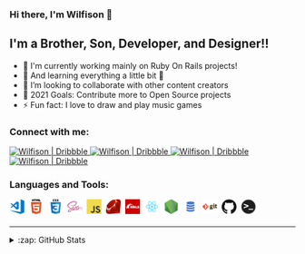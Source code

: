 ### Hi there, I'm Wilfison 👋


## I'm a Brother, Son, Developer, and Designer!!

- 🔭 I'm currently working mainly on Ruby On Rails projects!
- 🌱 And learning everything a little bit 🤣
- 👯 I’m looking to collaborate with other content creators
- 🥅 2021 Goals: Contribute more to Open Source projects
- ⚡ Fun fact: I love to draw and play music games


### Connect with me:

<a href="https://dribbble.com/wilfison">
<img alt="Wilfison | Dribbble" width="22px" src="https://cdn.jsdelivr.net/npm/simple-icons@v3/icons/dribbble.svg"/>
</a>
<a href="https://twitter.com/willbatolli">
<img alt="Wilfison | Dribbble" width="22px" src="https://cdn.jsdelivr.net/npm/simple-icons@v3/icons/twitter.svg"/>
</a>
<a href="https://linkedin.com/in/wilfison">
<img alt="Wilfison | Dribbble" width="22px" src="https://cdn.jsdelivr.net/npm/simple-icons@v3/icons/linkedin.svg"/>
</a>
<a href="https://instagram.com/wilfison">
<img alt="Wilfison | Dribbble" width="22px" src="https://cdn.jsdelivr.net/npm/simple-icons@v3/icons/instagram.svg"/>
</a>

<br />

### Languages and Tools:
<img align="left" alt="Visual Studio Code" width="26px" src="https://github.com/github/explore/raw/master/topics/visual-studio-code/visual-studio-code.png" style="max-width:100%; margin-right: 8px;">

<img align="left" alt="HTML5" width="26px" src="https://github.com/github/explore/raw/master/topics/html/html.png" style="max-width:100%; margin-right: 8px;">

<img align="left" alt="CSS3" width="26px" src="https://github.com/github/explore/raw/master/topics/css/css.png" style="max-width:100%; margin-right: 8px;">

<img align="left" alt="Sass" width="26px" src="https://github.com/github/explore/raw/master/topics/sass/sass.png" style="max-width:100%; margin-right: 8px;">

<img align="left" alt="JavaScript" width="26px" src="https://github.com/github/explore/raw/master/topics/javascript/javascript.png" style="max-width:100%; margin-right: 8px;">

<img align="left" alt="Ruby" width="26px" src="https://github.com/github/explore/raw/master/topics/ruby/ruby.png" style="max-width:100%; margin-right: 8px;">

<img align="left" alt="Ruby On Rails" width="26px" src="https://github.com/github/explore/raw/master/topics/rails/rails.png" style="max-width:100%; margin-right: 8px;">

<img align="left" alt="React" width="26px" src="https://github.com/github/explore/raw/master/topics/react/react.png" style="max-width:100%; margin-right: 8px;">

<img align="left" alt="Node.js" width="26px" src="https://github.com/github/explore/raw/master/topics/nodejs/nodejs.png" style="max-width:100%; margin-right: 8px;">

<img align="left" alt="SQL" width="26px" src="https://github.com/github/explore/raw/master/topics/sql/sql.png" style="max-width:100%; margin-right: 8px;">

<img align="left" alt="Git" width="26px" src="https://github.com/github/explore/raw/master/topics/git/git.png" style="max-width:100%; margin-right: 8px;">

<img align="left" alt="GitHub" width="26px" src="https://github.com/github/explore/raw/master/topics/github/github.png" style="max-width:100%; margin-right: 8px;">

<img align="left" alt="Shell Script" width="26px" src="https://github.com/github/explore/raw/master/topics/terminal/terminal.png" style="max-width:100%; margin-right: 8px;">

<br />
<br />

---

<details>
  <summary>:zap: GitHub Stats</summary>

  <img align="left" alt="Wilfison's GitHub Stats" src="https://github-readme-stats.codestackr.vercel.app/api?username=Wilfison&show_icons=true&hide_border=true" />

</details>
